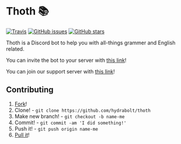 # Thoth 📚
[![Travis](https://api.travis-ci.org/sycer-dev/thoth.svg?branch=master)](https://travis-ci.org/sycer-dev/thoth)
[![GitHub issues](https://img.shields.io/github/issues/sycer-dev/thoth)](https://github.com/sycer-dev/thoth/issues)
[![GitHub stars](https://img.shields.io/github/stars/sycer-dev/thoth)](https://github.com/sycer-dev/thoth/stargazers)

Thoth is a Discord bot to help you with all-things grammer and English related.

You can invite the bot to your server with [this link](https://discordapp.com/oauth2/authorize?client_id=602976862280482857&permissions=379968&scope=bot)!

You can join our support server with [this link](https://discord.sycer.dev/)!

## Contributing
1. [Fork](https://github.com/sycer-dev/thoth/fork)!
2. Clone! - `git clone https://github.com/hydrabolt/thoth`
3. Make new branch! - `git checkout -b name-me`
4. Commit! - `git commit -am 'I did something!'`
5. Push it! - `git push origin name-me`
6. [Pull it](https://github.com/Fyk0/thoth/compare)!